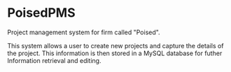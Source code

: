 # PoisedPMS
Project management system for firm called "Poised".

This system allows a user to create new projects and capture the details of the project.
This information is then stored in a MySQL database for futher Information retrieval and editing.
